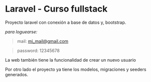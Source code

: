 # Laravel - Curso fullstack
Proyecto laravel con conexión a base de datos y,  bootstrap. 

_para loguearse:_

> mail: mi_mail@gmail.com

> password: 12345678


La web también tiene la funcionalidad de crear un nuevo usuario

Por otro lado el proyecto ya tiene los modelos, migraciones y seeders generados.
